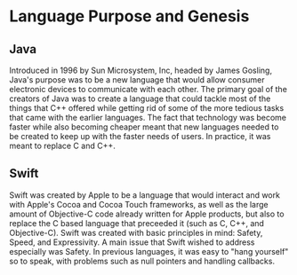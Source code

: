 # Language Purpose and Genesis

## Java

Introduced in 1996 by Sun Microsystem, Inc, headed by James Gosling, Java's purpose was to be a new language that would allow consumer
electronic devices to communicate with each other.  The primary goal of the creators of Java was to create a language that could
tackle most of the things that C++ offered while getting rid of some of the more tedious tasks that came with the earlier languages.
The fact that technology was become faster while also becoming cheaper meant that new languages needed to be created to keep up with
the faster needs of users. In practice, it was meant to replace C and C++.

## Swift

Swift was created by Apple to be a language that would interact and work with Apple's Cocoa and Cocoa Touch frameworks, as well as
the large amount of Objective-C code already written for Apple products, but also to replace the C based language that preceeded
it (such as C, C++, and Objective-C). Swift was created with basic principles in mind: Safety, Speed, and Expressivity. A main issue
that Swift wished to address especially was Safety. In previous languages, it was easy to "hang yourself" so to speak, with problems
such as null pointers and handling callbacks.

